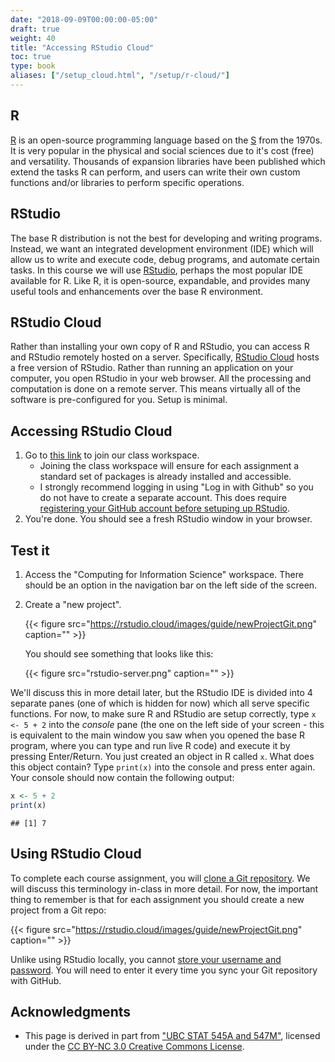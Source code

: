 ```yaml
---
date: "2018-09-09T00:00:00-05:00"
draft: true
weight: 40
title: "Accessing RStudio Cloud"
toc: true
type: book
aliases: ["/setup_cloud.html", "/setup/r-cloud/"]
---
```




## R

[R](https://www.r-project.org/) is an open-source programming language based on the [S](https://en.wikipedia.org/wiki/S_(programming_language)) from the 1970s. It is very popular in the physical and social sciences due to it's cost (free) and versatility. Thousands of expansion libraries have been published which extend the tasks R can perform, and users can write their own custom functions and/or libraries to perform specific operations.

## RStudio

The base R distribution is not the best for developing and writing programs. Instead, we want an integrated development environment (IDE) which will allow us to write and execute code, debug programs, and automate certain tasks. In this course we will use [RStudio](https://www.rstudio.com/products/RStudio/), perhaps the most popular IDE available for R. Like R, it is open-source, expandable, and provides many useful tools and enhancements over the base R environment.

## RStudio Cloud

Rather than installing your own copy of R and RStudio, you can access R and RStudio remotely hosted on a server. Specifically, [RStudio Cloud](https://rstudio.cloud) hosts a free version of RStudio. Rather than running an application on your computer, you open RStudio in your web browser. All the processing and computation is done on a remote server. This means virtually all of the software is pre-configured for you. Setup is minimal.

## Accessing RStudio Cloud

1. Go to [this link](https://rstudio.cloud/spaces/3051/join?access_code=Yfr9a7jh4xfgGHgGRbJdQ08vt2XT%2FjXQ74A1q3y5) to join our class workspace.
    * Joining the class workspace will ensure for each assignment a standard set of packages is already installed and accessible.
    * I strongly recommend logging in using "Log in with Github" so you do not have to create a separate account. This does require [registering your GitHub account before setuping up RStudio](https://github.com/).
1. You're done. You should see a fresh RStudio window in your browser.

## Test it

1. Access the "Computing for Information Science" workspace. There should be an option in the navigation bar on the left side of the screen.
1. Create a "new project".

    {{< figure src="https://rstudio.cloud/images/guide/newProjectGit.png" caption="" >}}
    
    You should see something that looks like this:
    
    {{< figure src="rstudio-server.png" caption="" >}}

We'll discuss this in more detail later, but the RStudio IDE is divided into 4 separate panes (one of which is hidden for now) which all serve specific functions. For now, to make sure R and RStudio are setup correctly, type `x <- 5 + 2` into the *console* pane (the one on the left side of your screen - this is equivalent to the main window you saw when you opened the base R program, where you can type and run live R code) and execute it by pressing Enter/Return. You just created an object in R called `x`. What does this object contain? Type `print(x)` into the console and press enter again. Your console should now contain the following output:


```r
x <- 5 + 2
print(x)
```

```
## [1] 7
```

## Using RStudio Cloud

To complete each course assignment, you will [clone a Git repository](/faq/homework-guidelines/). We will discuss this terminology in-class in more detail. For now, the important thing to remember is that for each assignment you should create a new project from a Git repo:

{{< figure src="https://rstudio.cloud/images/guide/newProjectGit.png" caption="" >}}

Unlike using RStudio locally, you cannot [store your username and password](/setup/git-cache-credentials/). You will need to enter it every time you sync your Git repository with GitHub.

## Acknowledgments


* This page is derived in part from ["UBC STAT 545A and 547M"](http://stat545.com), licensed under the [CC BY-NC 3.0 Creative Commons License](https://creativecommons.org/licenses/by-nc/3.0/).
